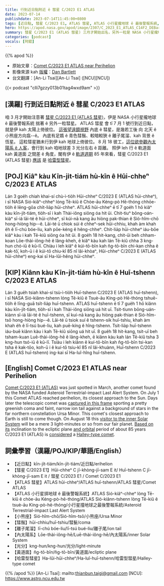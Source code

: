 ```yaml
---
title: 行到近日點附近 ê 彗星 C/2023 E1 ATLAS
date: 2023-07-14
publishdate: 2023-07-14T11:45:00+0800
tags: [近日點, 彗星 C/2023 E1, ATLAS 彗星, ATLAS 小行星攏地球 ê 最後警報系統, ATLAS, 小熊座, 彗鬚, 離子尾溜, 內太陽系, 光分, 黃道面, 哈雷型彗星]
hero: https://apod.nasa.gov/apod/image/2307/C_2023_E1_ATLAS_C14F2_DEBartlett1024.jpg
summary: 彗星 C/2023 E1 (ATLAS 彗星) 三月才開始出名，另外一粒是 NASA 小行星攏地球 ê 最後警報系統 揣著 ê 彗星。
categories: [podcast]
vocals: [阿錕]
---
```


{{% apod %}}

- 原始文章：[Comet C/2023 E1 ATLAS near Perihelion](https://apod.nasa.gov/apod/ap230714.html)
- 影像來源 kah [版權][copyright]：[Dan Bartlett](https://www.astrobin.com/users/h2ologg/)
- 台文翻譯：[An-Li Tsai][An-Li Tsai] ([NCU][NCU])

{{< podcast "clli7gzzy013b01tag4wxd9am" >}}

## [漢羅] 行到近日點附近 ê 彗星 C/2023 E1 ATLAS
咱 3 月才開始注意著 [彗星 C/2023 E1 (ATLAS 彗星)][Comet C/2023 E1 (ATLAS)]，伊是 NASA 小行星攏地球 ê 最後警報系統 揣著 ê 另外一粒彗星。
ATLAS 彗星 會 tī 7 月 1 號行到近日點，就是伊 kah 太陽上倚彼位。
[這張望遠鏡視野][captured in this frame] 內底 ê 彗星，是幾若工後 向 北天 ê 小熊座方向翕--ê。
內底有足媠 ê 青色彗鬚、較暗較狹 ê 離子尾溜、kah 背景 ê 恆星。
這粒彗星猶未行到伊 kah 地球上倚彼位。
8 月 18 彼工，[這位欲參觀內太陽系 ê 人客][visitor to the inner Solar System]，會行到 kah 咱地球差 3 光分左右 ê 距離。
照伊 leh 行 ê 軌道面 kah 黃道面 之間差 ê 角度，閣有伊 ê [軌道週期][and orbital] 85 年來看，彗星 C/2023 E1 (ATLAS 彗星) [應該][considered] 是 [哈雷型彗星][Halley-type comet]。

## [POJ] Kiâⁿ kàu Kīn-ji̍t-tiám hù-kīn ê Hūi-chheⁿ C/2023 E ATLAS
Lán 3 goe̍h chiah khai-sí chù-ì-tio̍h Hūi-chheⁿ C/2023 E (ATLAS hūi-chheⁿ), i sī NASA Sió-kiâⁿ-chheⁿ lóng Tē-kiû ê Chòe-āu Kéng-pò Hē-thóng chhōe-tio̍h ê lēng-gōa chi̍t-lia̍p hūi-chheⁿ.
ATLAS hūi-chheⁿ ē tī 7 goe̍h 1 hō kiâⁿ kàu kīn-ji̍t-tiám, tio̍h-sī i kah Thài-iông siōng óa hit ūi.
Chit-tiuⁿ bōng-oán-kiàⁿ sī-iá lāi-té ê hūi-chheⁿ, sī kúi-nā kang āu hiòng pak-thian ê Sió-hîm-chō hong-hiòng hip--ê.
Lāi-té ū chiok súi ê chheⁿ-sek hūi-chhiu, khah àm khah e̍h ê lī-chú bóe-liu, kah pōe-kéng ê hêng-chheⁿ.
Chit-lia̍p hūi-chheⁿ iáu-bōe kiâⁿ kàu i kah Tē-kiû siōng óa hit ūi.
8 goe̍h 18 hit-kang, chit-ūi beh chham-koan Lōe-thài-iông-hē ê lâng-kheh, ē kiâⁿ kàu kah lán Tē-kiû chha 3 kng-hun chó-iū ê kū-lī.
Chiàu i leh kiâⁿ ê kúi-tō-bīn kah n̂g-tō-bīn chi-kan chha ê kak-tō͘, koh-ū i ê kúi-tō chiu-kî 85 nî lâi-khòaⁿ, Hūi-chheⁿ C/2023 E (ATLAS hūi-chheⁿ) eng-kai sī Ha-lûi-hêng hūi-chheⁿ.

## [KIP] Kiânn kàu Kīn-ji̍t-tiám hù-kīn ê Huī-tshenn C/2023 E ATLAS
Lán 3 gue̍h tsiah khai-sí tsù-ì-tio̍h Huī-tshenn C/2023 E (ATLAS huī-tshenn), i sī NASA Sió-kiânn-tshenn lóng Tē-kiû ê Tsuè-āu Kíng-pò Hē-thóng tshuē-tio̍h ê līng-guā tsi̍t-lia̍p huī-tshenn.
ATLAS huī-tshenn ē tī 7 gue̍h 1 hō kiânn kàu kīn-ji̍t-tiám, tio̍h-sī i kah Thài-iông siōng uá hit uī.
Tsit-tiunn bōng-uán-kiànn sī-iá lāi-té ê huī-tshenn, sī kuí-nā kang āu hiòng pak-thian ê Sió-hîm-tsō hong-hiòng hip--ê.
Lāi-té ū tsiok suí ê tshenn-sik huī-tshiu, khah àm khah e̍h ê lī-tsú bué-liu, kah puē-kíng ê hîng-tshenn.
Tsit-lia̍p huī-tshenn iáu-buē kiânn kàu i kah Tē-kiû siōng uá hit uī.
8 gue̍h 18 hit-kang, tsit-uī beh tsham-kuan Luē-thài-iông-hē ê lâng-kheh, ē kiânn kàu kah lán Tē-kiû tsha 3 kng-hun tsó-iū ê kū-lī.
Tsiàu i leh kiânn ê kuí-tō-bīn kah n̂g-tō-bīn tsi-kan tsha ê kak-tōo, koh-ū i ê kuí-tō tsiu-kî 85 nî lâi-khuànn, Huī-tshenn C/2023 E (ATLAS huī-tshenn) ing-kai sī Ha-luî-hîng huī-tshenn.

## [English] Comet C/2023 E1 ATLAS near Perihelion
[Comet C/2023 E1 (ATLAS)][Comet C/2023 E1 (ATLAS)] was just spotted in March, another comet found by the NASA funded Asteroid Terrestrial-impact Last Alert System.
On July 1 this Comet ATLAS reached perihelion, its closest approach to the Sun.
Days later the telescopic comet was [captured in this frame][captured in this frame] sporting a pretty greenish coma and faint, narrow ion tail against a background of stars in the far northern constellation Ursa Minor.
This comet's closest approach to Earth is still to come though.
On August 18 this [visitor to the inner Solar System][visitor to the inner Solar System] will be a mere 3 light-minutes or so from our fair planet.
[Based on its][Based on its] inclination to the ecliptic plane [and orbital][and orbital] period of about 85 years C/2023 E1 (ATLAS) is [considered][considered] a [Halley-type comet][Halley-type comet].

## 詞彙學習（漢羅/POJ/KIP/華語/English）
- 【近日點】kīn-ji̍t-tiám/kīn-ji̍t-tiám/近日點/erihelion
- 【彗星 C/2023 E1】Hūi-chheⁿ C jī-khòng-jī-sam E it/ Huī-tshenn C jī-khòng-jī-sam E it / 彗星 C/2023 E1 / Comet C/2023 E1
- 【ATLAS 彗星】ATLAS hūi-chheⁿ/ATLAS huī-tshenn/ATLAS 彗星/Comet ATLAS
- 【ATLAS 小行星挵地球 ê 最後警報系統】ATLAS Sió-kiâⁿ-chheⁿ lòng Tē-kiû ê chòe-āu Kéng-pò-hē-thóng/ATLAS Sió-kiânn-tshenn lòng Tē-kiû ê tsuè-āu Kíng-pò-hē-thóng/小行星撞地球之最後警報系統/Asteroid Terrestrial-impact Last Alert System
- 【小熊座】Sió-hîm-chō/Sió-hîm-tsō/小熊座/Ursa Minor
- 【彗鬚】hūi-chhiu/huī-tshiu/彗髮/coma
- 【離子尾溜】lī-chú bóe-liu/lī-tsú bué-liu/離子尾/ion tail
- 【內太陽系】Lōe-thài-iông-hē/Luē-thài-iông-hē/內太陽系/inner Solar System
- 【光分】kng-hun/kng-hun/光分/light-minute
- 【黃道面】n̂g-tō-bīn/n̂g-tō-bīn/黃道面/ecliptic plane
- 【哈雷型彗星】Ha-lûi-hūi-chheⁿ/Ha-luî-huī-tshenn/哈雷型彗星/Halley-type comet

{{% /apod %}}
[An-Li Tsai]: mailto:thianbun.taigi@gmail.com
[NCU]: https://www.astro.ncu.edu.tw

[copyright]: https://apod.nasa.gov/apod/fap/lib/about_apod.html#srapply
[License]: https://creativecommons.org/licenses/by/2.0/

[Comet C/2023 E1 (ATLAS)]:https://theskylive.com/c2023e1-info
[captured in this frame]:https://www.astrobin.com/03ejcp/B/
[visitor to the inner Solar System]:https://solarsystem.nasa.gov/asteroids-comets-and-meteors/comets/overview/
[Based on its]:https://minorplanetcenter.net/db_search/show_object?object_id=C/2023+E1
[and orbital]:https://ssd.jpl.nasa.gov/tools/sbdb_lookup.html#/?sstr=C%2F2023%20E1
[considered]:https://ui.adsabs.harvard.edu/abs/2014A%26A...563A.122W/abstract
[Halley-type comet]:https://astronomy.swin.edu.au/cosmos/h/halley-type+comets
